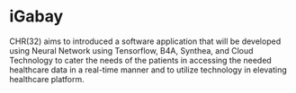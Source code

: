 # iGabay
CHR(32) aims to introduced a software application that will be developed using Neural Network using Tensorflow, B4A, Synthea, and Cloud Technology to cater the needs of the patients in accessing the needed healthcare data in a real-time manner and to utilize technology in elevating healthcare platform. 
